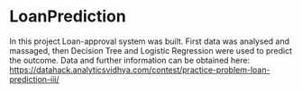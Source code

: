 # LoanPrediction
In this project Loan-approval system was built. First data was analysed and massaged, then Decision Tree and Logistic Regression were used to predict the outcome.
Data and further information can be obtained here: https://datahack.analyticsvidhya.com/contest/practice-problem-loan-prediction-iii/

